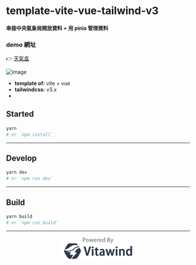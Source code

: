 # template-vite-vue-tailwind-v3

#### 串接中央氣象局開放資料 + 用 pinia 管理資料

### demo 網址

👉 [天氣盒](https://changchiao.github.io/weather_box/)

![image](https://user-images.githubusercontent.com/24662856/161191338-96a6bd92-2407-465d-af09-bae3d168deca.png)


- **template of:** vite + vue
- **tailwindcss:** v3.x
- 
## Started

```bash
yarn
# or `npm install`
```

---

## Develop

```bash
yarn dev
# or `npm run dev`
```

---

## Build

```bash
yarn build
# or `npm run build`
```

---

<p align="center">
<img src="./powered-by-vitawind-bright.png">
</p>

